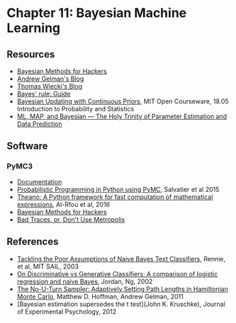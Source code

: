 # Chapter 11: Bayesian Machine Learning

## Resources

- [Bayesian Methods for Hackers](http://camdavidsonpilon.github.io/Probabilistic-Programming-and-Bayesian-Methods-for-Hackers/)
- [Andrew Gelman's Blog](https://andrewgelman.com/)
- [Thomas Wiecki's Blog](https://twiecki.github.io/)
- [Bayes' rule: Guide](https://arbital.com/p/bayes_rule/?l=1zq)
- [Bayesian Updating with Continuous Priors](https://ocw.mit.edu/courses/mathematics/18-05-introduction-to-probability-and-statistics-spring-2014/readings/MIT18_05S14_Reading13a.pdf), MIT Open Courseware, 18.05 Introduction to Probability and Statistics
- [ML, MAP, and Bayesian — The Holy Trinity of Parameter Estimation and Data Prediction](https://engineering.purdue.edu/kak/Trinity.pdf)

## Software

### PyMC3

- [Documentation](https://docs.pymc.io/)
- [Probabilistic Programming in Python using PyMC](https://arxiv.org/abs/1507.08050), Salvatier et al 2015
- [Theano: A Python framework for fast computation of mathematical expressions](https://pdfs.semanticscholar.org/6b57/0069f14c7588e066f7138e1f21af59d62e61.pdf), Al-Rfou et al, 2016
- [Bayesian Methods for Hackers](https://github.com/CamDavidsonPilon/Probabilistic-Programming-and-Bayesian-Methods-for-Hackers)
- [Bad Traces, or, Don't Use Metropolis](https://colindcarroll.com/2018/01/01/bad-traces-or-dont-use-metropolis/)

## References

- [Tackling the Poor Assumptions of Naive Bayes Text Classifiers](http://people.csail.mit.edu/jrennie/papers/icml03-nb.pdf), Rennie, et al, MIT SAIL, 2003
- [On Discriminative vs Generative Classifiers: A comparison of logistic regression and naive Bayes](https://ai.stanford.edu/~ang/papers/nips01-discriminativegenerative.pdf), Jordan, Ng, 2002
- [The No-U-Turn Sampler: Adaptively Setting Path Lengths in Hamiltonian Monte Carlo](https://arxiv.org/abs/1111.4246), Matthew D. Hoffman, Andrew Gelman, 2011
- [Bayesian estimation supersedes the t test](John K. Kruschke), Journal of Experimental Psychology, 2012



